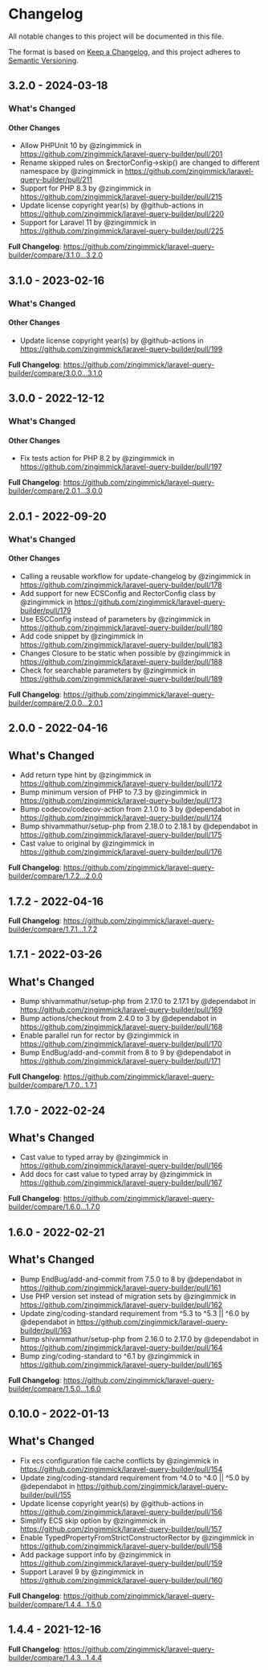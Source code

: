 # Changelog

All notable changes to this project will be documented in this file.

The format is based on [Keep a Changelog](https://keepachangelog.com/en/1.0.0/),
and this project adheres to [Semantic Versioning](https://semver.org/spec/v2.0.0.html).

## 3.2.0 - 2024-03-18

<!-- Release notes generated using configuration in .github/release.yml at 3.x -->
### What's Changed

#### Other Changes

* Allow PHPUnit 10 by @zingimmick in https://github.com/zingimmick/laravel-query-builder/pull/201
* Rename skipped rules on $rectorConfig->skip() are changed to different namespace by @zingimmick in https://github.com/zingimmick/laravel-query-builder/pull/211
* Support for PHP 8.3 by @zingimmick in https://github.com/zingimmick/laravel-query-builder/pull/215
* Update license copyright year(s) by @github-actions in https://github.com/zingimmick/laravel-query-builder/pull/220
* Support for Laravel 11 by @zingimmick in https://github.com/zingimmick/laravel-query-builder/pull/225

**Full Changelog**: https://github.com/zingimmick/laravel-query-builder/compare/3.1.0...3.2.0

## 3.1.0 - 2023-02-16

<!-- Release notes generated using configuration in .github/release.yml at 3.x -->
### What's Changed

#### Other Changes

- Update license copyright year(s) by @github-actions in https://github.com/zingimmick/laravel-query-builder/pull/199

**Full Changelog**: https://github.com/zingimmick/laravel-query-builder/compare/3.0.0...3.1.0

## 3.0.0 - 2022-12-12

<!-- Release notes generated using configuration in .github/release.yml at 3.x -->
### What's Changed

#### Other Changes

- Fix tests action for PHP 8.2 by @zingimmick in https://github.com/zingimmick/laravel-query-builder/pull/197

**Full Changelog**: https://github.com/zingimmick/laravel-query-builder/compare/2.0.1...3.0.0

## 2.0.1 - 2022-09-20

<!-- Release notes generated using configuration in .github/release.yml at 2.x -->
### What's Changed

#### Other Changes

- Calling a reusable workflow for update-changelog by @zingimmick in https://github.com/zingimmick/laravel-query-builder/pull/178
- Add support for new ECSConfig and RectorConfig class by @zingimmick in https://github.com/zingimmick/laravel-query-builder/pull/179
- Use ESCConfig instead of parameters by @zingimmick in https://github.com/zingimmick/laravel-query-builder/pull/180
- Add code snippet by @zingimmick in https://github.com/zingimmick/laravel-query-builder/pull/183
- Changes Closure to be static when possible by @zingimmick in https://github.com/zingimmick/laravel-query-builder/pull/188
- Check for searchable parameters by @zingimmick in https://github.com/zingimmick/laravel-query-builder/pull/189

**Full Changelog**: https://github.com/zingimmick/laravel-query-builder/compare/2.0.0...2.0.1

## 2.0.0 - 2022-04-16

## What's Changed

- Add return type hint by @zingimmick in https://github.com/zingimmick/laravel-query-builder/pull/172
- Bump minimum version of PHP to 7.3 by @zingimmick in https://github.com/zingimmick/laravel-query-builder/pull/173
- Bump codecov/codecov-action from 2.1.0 to 3 by @dependabot in https://github.com/zingimmick/laravel-query-builder/pull/174
- Bump shivammathur/setup-php from 2.18.0 to 2.18.1 by @dependabot in https://github.com/zingimmick/laravel-query-builder/pull/175
- Cast value to original by @zingimmick in https://github.com/zingimmick/laravel-query-builder/pull/176

**Full Changelog**: https://github.com/zingimmick/laravel-query-builder/compare/1.7.2...2.0.0

## 1.7.2 - 2022-04-16

**Full Changelog**: https://github.com/zingimmick/laravel-query-builder/compare/1.7.1...1.7.2

## 1.7.1 - 2022-03-26

## What's Changed

- Bump shivammathur/setup-php from 2.17.0 to 2.17.1 by @dependabot in https://github.com/zingimmick/laravel-query-builder/pull/169
- Bump actions/checkout from 2.4.0 to 3 by @dependabot in https://github.com/zingimmick/laravel-query-builder/pull/168
- Enable parallel run for rector by @zingimmick in https://github.com/zingimmick/laravel-query-builder/pull/170
- Bump EndBug/add-and-commit from 8 to 9 by @dependabot in https://github.com/zingimmick/laravel-query-builder/pull/171

**Full Changelog**: https://github.com/zingimmick/laravel-query-builder/compare/1.7.0...1.7.1

## 1.7.0 - 2022-02-24

## What's Changed

- Cast value to typed array by @zingimmick in https://github.com/zingimmick/laravel-query-builder/pull/166
- Add docs for cast value to typed array by @zingimmick in https://github.com/zingimmick/laravel-query-builder/pull/167

**Full Changelog**: https://github.com/zingimmick/laravel-query-builder/compare/1.6.0...1.7.0

## 1.6.0 - 2022-02-21

## What's Changed

- Bump EndBug/add-and-commit from 7.5.0 to 8 by @dependabot in https://github.com/zingimmick/laravel-query-builder/pull/161
- Use PHP version set instead of migration sets by @zingimmick in https://github.com/zingimmick/laravel-query-builder/pull/162
- Update zing/coding-standard requirement from ^5.3 to ^5.3 || ^6.0 by @dependabot in https://github.com/zingimmick/laravel-query-builder/pull/163
- Bump shivammathur/setup-php from 2.16.0 to 2.17.0 by @dependabot in https://github.com/zingimmick/laravel-query-builder/pull/164
- Bump zing/coding-standard to ^6.1 by @zingimmick in https://github.com/zingimmick/laravel-query-builder/pull/165

**Full Changelog**: https://github.com/zingimmick/laravel-query-builder/compare/1.5.0...1.6.0

## 0.10.0 - 2022-01-13

## What's Changed

- Fix ecs configuration file cache conflicts by @zingimmick in https://github.com/zingimmick/laravel-query-builder/pull/154
- Update zing/coding-standard requirement from ^4.0 to ^4.0 || ^5.0 by @dependabot in https://github.com/zingimmick/laravel-query-builder/pull/155
- Update license copyright year(s) by @github-actions in https://github.com/zingimmick/laravel-query-builder/pull/156
- Simplify ECS skip option by @zingimmick in https://github.com/zingimmick/laravel-query-builder/pull/157
- Enable TypedPropertyFromStrictConstructorRector by @zingimmick in https://github.com/zingimmick/laravel-query-builder/pull/158
- Add package support info by @zingimmick in https://github.com/zingimmick/laravel-query-builder/pull/159
- Support Laravel 9 by @zingimmick in https://github.com/zingimmick/laravel-query-builder/pull/160

**Full Changelog**: https://github.com/zingimmick/laravel-query-builder/compare/1.4.4...1.5.0

## 1.4.4 - 2021-12-16

**Full Changelog**: https://github.com/zingimmick/laravel-query-builder/compare/1.4.3...1.4.4
